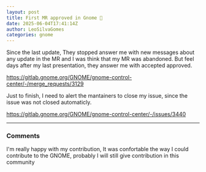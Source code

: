 ```yaml
---
layout: post
title: First MR approved in Gnome 🤩
date: 2025-06-04T17:41:14Z
author: LeoSilvaGomes
categories: gnome
---
```


Since the last update, They stopped answer me with new messages about any update in the MR and I was think that my MR was abandoned. But feel days after my last presentation, they answer me with accepted approved.

https://gitlab.gnome.org/GNOME/gnome-control-center/-/merge_requests/3129

Just to finish, I need to alert the mantainers to close my issue, since the issue was not closed automaticly.

https://gitlab.gnome.org/GNOME/gnome-control-center/-/issues/3440

--- 

### Comments

I'm really happy with my contribution, It was confortable the way I could contribute to the GNOME, probably I will still give contribution in this community 
